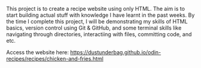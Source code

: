 This project is to create a recipe website using only HTML. The aim is to start building actual stuff with knowledge I have learnt in the past weeks.
By the time I complete this project, I will be demonstrating my skills of HTML basics, version control using Git & GitHub, and some terminal skills like navigating 
through directories, interactiing with files,  committing code, and etc.

Access the website here: https://dustunderbag.github.io/odin-recipes/recipes/chicken-and-fries.html